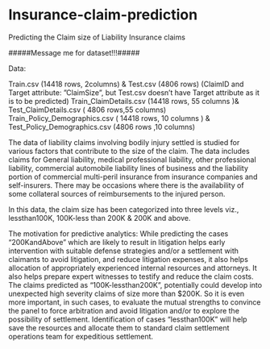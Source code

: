 # Insurance-claim-prediction
Predicting the Claim size of Liability Insurance claims


#####Message me for dataset!!!#####



Data:

Train.csv (14418 rows, 2columns) & Test.csv (4806 rows) (ClaimID and Target attribute: ”ClaimSize”, but Test.csv doesn’t have Target attribute as it is to be predicted)
Train_ClaimDetails.csv (14418 rows, 55 columns )& Test_ClaimDetails.csv ( 4806 rows,55 columns)
Train_Policy_Demographics.csv ( 14418 rows, 10 columns ) & Test_Policy_Demographics.csv (4806 rows ,10 columns)

The data of liability claims involving bodily injury settled is studied for various factors that contribute to the size of the claim. The data includes claims for General liability, medical professional liability, other professional liability, commercial automobile liability lines of business and the liability portion of commercial multi-peril insurance from insurance companies and self-insurers. There may be occasions where there is the availability of some collateral sources of reimbursements to the injured person.

In this data, the claim size has been categorized into three levels viz., lessthan100K, 100K-less than 200K    & 200K and above.  

The motivation for predictive analytics: While predicting the cases “200KandAbove” which are likely to result in litigation helps early intervention with suitable defense strategies and/or a settlement with claimants to avoid litigation, and reduce litigation expenses, it also helps allocation of appropriately experienced internal resources and attorneys. It also helps prepare expert witnesses to testify and reduce the claim costs. The claims predicted as “100K-lessthan200K”, potentially could develop into unexpected high severity claims of size more than $200K. So it is even more important, in such cases, to evaluate the mutual strengths to convince the panel to force arbitration and avoid litigation and/or to explore the possibility of settlement. Identification of cases “lessthan100K”  will help save the resources and allocate them to standard claim settlement operations team for expeditious settlement.
